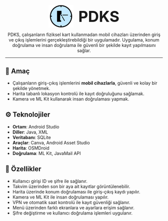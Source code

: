 <p align="center" style="display: flex; justify-content: center; align-items: center; gap: 15px;">
    <img src="pdks_icon.png" alt="PDKS Logo" width="80" style="vertical-align: middle;">
    <span style="font-size: 48px; font-weight: bold;">PDKS</span>
</p>

<p align="center" style="max-width: 700px; margin: 0 auto;">
    PDKS, çalışanların fiziksel kart kullanmadan mobil cihazları üzerinden giriş ve çıkış işlemlerini gerçekleştirebildiği bir uygulamadır. Uygulama, konum doğrulama ve insan doğrulama ile güvenli bir şekilde kayıt yapılmasını sağlar.
</p>

---

## 🎯 Amaç
- Çalışanların giriş-çıkış işlemlerini **mobil cihazlarla**, güvenli ve kolay bir şekilde yönetmek.  
- Harita tabanlı lokasyon kontrolü ile kayıt doğruluğunu sağlamak.  
- Kamera ve ML Kit kullanarak insan doğrulaması yapmak.  

## ⚙️ Teknolojiler
- **Ortam**: Android Studio  
- **Diller**: Java, XML  
- **Veritabanı**: SQLite  
- **Araçlar**: Canva, Android Asset Studio  
- **Harita**: OSMDroid  
- **Doğrulama**: ML Kit, JavaMail API  

## 📱 Özellikler
- Kullanıcı girişi ID ve şifre ile sağlanır.  
- Takvim üzerinden son bir aya ait kayıtlar görüntülenebilir.  
- Harita üzerinde konum doğrulaması ile giriş-çıkış kaydı yapılır.  
- Kamera ve ML Kit ile insan doğrulaması yapılır.  
- VPN ve otomatik saat kontrolü ile kayıt güvenliği sağlanır.  
- Menü üzerinden farklı ekranlara ve ayarlara erişim sağlanır.  
- Şifre değiştirme ve kullanıcı doğrulama işlemleri uygulanır.
